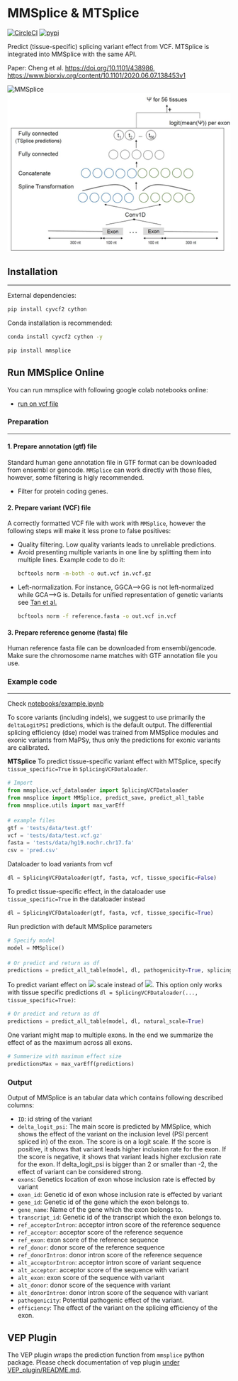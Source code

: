 # MMSplice & MTSplice
[![CircleCI](https://circleci.com/gh/gagneurlab/MMSplice_MTSplice.svg?style=svg)](https://circleci.com/gh/gagneurlab/MMSplice_MTSplice)
[![pypi](https://img.shields.io/pypi/v/mmsplice.svg)](https://pypi.python.org/pypi/mmsplice)

Predict (tissue-specific) splicing variant effect from VCF. MTSplice is integrated into MMSplice with the same API.

Paper: Cheng et al. https://doi.org/10.1101/438986, https://www.biorxiv.org/content/10.1101/2020.06.07.138453v1

![MMSplice](https://raw.githubusercontent.com/kipoi/models/master/MMSplice/Model.png)
![MTSplice](https://raw.githubusercontent.com/s6juncheng/figshare/master/MTSplice.JPG)

## Installation
-----------------

External dependencies:
```bash
pip install cyvcf2 cython
```

Conda installation is recommended:
```bash
conda install cyvcf2 cython -y
```

```bash
pip install mmsplice
```

## Run MMSplice Online

You can run mmsplice with following google colab notebooks online:

- [run on vcf file](https://colab.research.google.com/drive/1Kw5rHMXaxXXsmE3WecxbXyGQJma80Eq6)

### Preparation
-----------------

#### 1. Prepare annotation (gtf) file
Standard human gene annotation file in GTF format can be downloaded from ensembl or gencode.
`MMSplice` can work directly with those files, however, some filtering is higly recommended.

- Filter for protein coding genes.

#### 2. Prepare variant (VCF) file
A correctly formatted VCF file with work with `MMSplice`, however the following steps will make it less prone to false positives:

- Quality filtering. Low quality variants leads to unreliable predictions.
- Avoid presenting multiple variants in one line by splitting them into multiple lines. Example code to do it:
  ```bash
  bcftools norm -m-both -o out.vcf in.vcf.gz
  ```
- Left-normalization. For instance, GGCA-->GG is not left-normalized while GCA-->G is. Details for unified representation of genetic variants see [Tan et al.](https://www.ncbi.nlm.nih.gov/pmc/articles/PMC4481842/)
  ```bash
  bcftools norm -f reference.fasta -o out.vcf in.vcf
  ```

#### 3. Prepare reference genome (fasta) file
Human reference fasta file can be downloaded from ensembl/gencode. Make sure the chromosome name matches with GTF annotation file you use.


### Example code
-------------------

Check [notebooks/example.ipynb](https://github.com/gagneurlab/MMSplice/blob/master/notebooks/example.ipynb)

To score variants (including indels), we suggest to use primarily the `deltaLogitPSI` predictions, which is the default output. The differential splicing efficiency (dse) model was trained from MMSplice modules and exonic variants from MaPSy, thus only the predictions for exonic variants are calibrated.

**MTSplice** To predict tissue-specific variant effect with MTSplice, specify `tissue_specific=True` in `SplicingVCFDataloader`.

```python
# Import
from mmsplice.vcf_dataloader import SplicingVCFDataloader
from mmsplice import MMSplice, predict_save, predict_all_table
from mmsplice.utils import max_varEff

# example files
gtf = 'tests/data/test.gtf'
vcf = 'tests/data/test.vcf.gz'
fasta = 'tests/data/hg19.nochr.chr17.fa'
csv = 'pred.csv'
```
Dataloader to load variants from vcf
```python
dl = SplicingVCFDataloader(gtf, fasta, vcf, tissue_specific=False)
```

To predict tissue-specific effect, in the dataloader use `tissue_specific=True` in the dataloader instead
```python
dl = SplicingVCFDataloader(gtf, fasta, vcf, tissue_specific=True)
```

Run prediction with default MMSplice parameters
```python
# Specify model
model = MMSplice()

# Or predict and return as df
predictions = predict_all_table(model, dl, pathogenicity=True, splicing_efficiency=True)
```

To predict variant effect on <img src="https://render.githubusercontent.com/render/math?math=\Delta \Psi"> scale instead of <img src="https://render.githubusercontent.com/render/math?math=\Delta \text{logit}(\Psi)">. This option only works with tissue specific predictions `dl = SplicingVCFDataloader(..., tissue_specific=True)`:
```python
# Or predict and return as df
predictions = predict_all_table(model, dl, natural_scale=True)
```

One variant might map to multiple exons. In the end we summarize the effect of as the maximum across all exons.
```python
# Summerize with maximum effect size
predictionsMax = max_varEff(predictions)
```

### Output

Output of MMSplice is an tabular data which contains following described columns:

* `ID`: id string of the variant
* `delta_logit_psi`: The main score is predicted by MMSplice, which shows the effect of the variant on the inclusion level (PSI percent spliced in) of the exon. The score is on a logit scale.  If the score is positive, it shows that variant leads higher inclusion rate for the exon. If the score is negative, it shows that variant leads higher exclusion rate for the exon. If delta_logit_psi is bigger than 2 or smaller than -2, the effect of variant can be considered strong.
* `exons`: Genetics location of exon whose inclusion rate is effected by variant
* `exon_id`: Genetic id of exon whose inclusion rate is effected by variant
* `gene_id`: Genetic id of the gene which the exon belongs to.
* `gene_name`:  Name of the gene which the exon belongs to.
* `transcript_id`: Genetic id of the transcript which the exon belongs to.
* `ref_acceptorIntron`: acceptor intron score of the reference sequence
* `ref_acceptor`: acceptor score of the reference sequence
* `ref_exon`: exon score of the reference sequence
* `ref_donor`: donor score of the reference sequence
* `ref_donorIntron`: donor intron score of the reference sequence
* `alt_acceptorIntron`: acceptor intron score of variant sequence
* `alt_acceptor`: acceptor score of the sequence with variant
* `alt_exon`: exon score of the sequence with variant
* `alt_donor`: donor score of the sequence with variant
* `alt_donorIntron`: donor intron score of the sequence with variant
* `pathogenicity`: Potential pathogenic effect of the variant.
* `efficiency`: The effect of the variant on the splicing efficiency of the exon.


## VEP Plugin

The VEP plugin wraps the prediction function from `mmsplice` python package. Please check documentation of vep plugin [under VEP_plugin/README.md](VEP_plugin/README.md).
